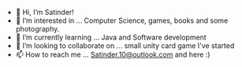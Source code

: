 - 👋 Hi, I’m Satinder!
- 👀 I’m interested in ... Computer Science, games, books and some photography.
- 🌱 I’m currently learning ... Java and Software development
- 💞️ I’m looking to collaborate on ... small unity card game I've started
- 📫 How to reach me ... Satinder.10@outlook.com and here :)

<!---
Rednitas10/Rednitas10 is a ✨ special ✨ repository because its `README.md` (this file) appears on your GitHub profile.
You can click the Preview link to take a look at your changes.
--->
